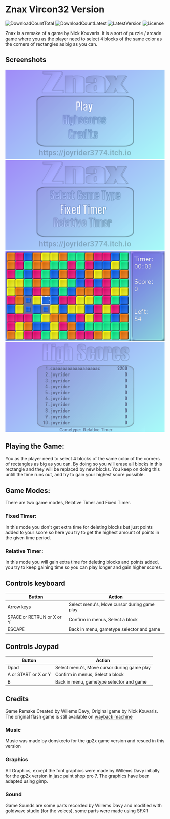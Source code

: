 # Znax Vircon32 Version
![DownloadCountTotal](https://img.shields.io/github/downloads/joyrider3774/znax_sdl1/total?label=total%20downloads&style=plastic) ![DownloadCountLatest](https://img.shields.io/github/downloads/joyrider3774/znax_sdl1/latest/total?style=plastic) ![LatestVersion](https://img.shields.io/github/v/tag/joyrider3774/znax_sdl1?label=Latest%20version&style=plastic) ![License](https://img.shields.io/github/license/joyrider3774/znax_sdl1?style=plastic)

Znax is a remake of a game by Nick Kouvaris. It is a sort of puzzle / arcade game where you as the player need to select 4 blocks of the same color as the corners of rectangles as big as you can. 

## Screenshots
![screenshot 1](screenshots/screenshot1.png)
![screenshot 2](screenshots/screenshot2.png)
![screenshot 3](screenshots/screenshot3.png)
![screenshot 4](screenshots/screenshot4.png)

## Playing the Game:
You as the player need to select 4 blocks of the same color of the corners of rectangles as big as you can. By doing so you will erase all blocks in this rectangle and they will be replaced by new blocks. You keep on doing this untill the time runs out, and try to gain your highest score possible. 

## Game Modes:
There are two game modes, Relative Timer and Fixed Timer.

### Fixed Timer:
In this mode you don't get extra time for deleting blocks but just points added to your score so here you try to get the highest amount of points in the given time period.

### Relative Timer:
In this mode you will gain extra time for deleting blocks and points added, you try to keep gaining time so you can play longer and gain higher scores. 

## Controls keyboard

| Button | Action |
| ------ | ------ |
| Arrow keys | Select menu's, Move cursor during game play|
| SPACE or RETRUN or X or Y| Confirm in menus, Select a block |
| ESCAPE | Back in menu, gametype selector and game |

## Controls Joypad

| Button | Action |
| ------ | ------ |
| Dpad | Select menu's, Move cursor during game play|
| A or START or X or Y| Confirm in menus, Select a block |
| B | Back in menu, gametype selector and game |

## Credits
Game Remake Created by Willems Davy, Original game by Nick Kouvaris. The original flash game is still available on [wayback machine](https://web.archive.org/web/20090220141735/http://lightforce.freestuff.gr/znax.php)

### Music
Music was made by donskeeto for the gp2x game version and resued in this version

### Graphics
All Graphics, except the font graphics were made by Willems Davy initially for the gp2x version in jasc paint shop pro 7. The graphics have been adapted using gimp.

### Sound
Game Sounds are some parts recorded by Willems Davy and modified with goldwave studio (for the voices), some parts were made using SFXR



